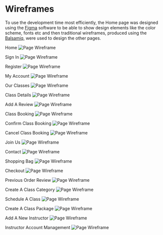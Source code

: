 # Wireframes

To use the development time most efficiently, the Home page was designed using the [Figma](https://www.figma.com) software to be able to show design elements like the color scheme, fonts etc and then traditional wireframes, produced using the [Balsamiq](https://www.balsamiq.com), were used to design the other pages.

Home
![Page Wireframe](wireframes/home-wireframe.png)

Sign In
![Page Wireframe](wireframes/sign-in.png)

Register
![Page Wireframe](wireframes/register.png)

My Account
![Page Wireframe](wireframes/my-account.png)

Our Classes
![Page Wireframe](wireframes/our-classes.png)

Class Details
![Page Wireframe](wireframes/class-details.png)

Add A Review
![Page Wireframe](wireframes/add-a-review.png)

Class Booking
![Page Wireframe](wireframes/class-booking.png)

Confirm Class Booking
![Page Wireframe](wireframes/confirm-class-booking.png)

Cancel Class Booking
![Page Wireframe](wireframes/cancel-class-booking.png)

Join Us
![Page Wireframe](wireframes/join-now.png)

Contact
![Page Wireframe](wireframes/contact.png)

Shopping Bag
![Page Wireframe](wireframes/shopping-bag.png)

Checkout
![Page Wireframe](wireframes/checkout.png)

Previous Order Review
![Page Wireframe](wireframes/previous-order-review.png)

Create A Class Category
![Page Wireframe](wireframes/create-a-class-category.png)

Schedule A Class
![Page Wireframe](wireframes/schedule-a-class.png)

Create A Class Package
![Page Wireframe](wireframes/create-a-class-package.png)

Add A New Instructor
![Page Wireframe](wireframes/add-a-new-instructor.png)

Instructor Account Management
![Page Wireframe](wireframes/instructor-account-management.png)
